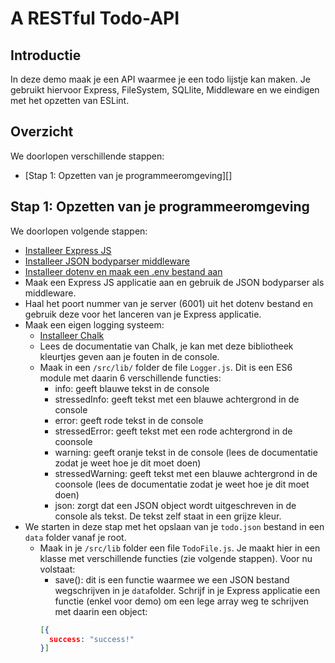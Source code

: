 # A RESTful Todo-API

## Introductie

In deze demo maak je een API waarmee je een todo lijstje kan maken. Je gebruikt hiervoor Express, FileSystem, SQLlite, Middleware en we eindigen met het opzetten van ESLint.

## Overzicht

We doorlopen verschillende stappen:
- [Stap 1: Opzetten van je programmeeromgeving][]

## Stap 1: Opzetten van je programmeeromgeving

We doorlopen volgende stappen:

- [Installeer Express JS](https://expressjs.com/)
- [Installeer JSON bodyparser middleware](https://www.npmjs.com/package/body-parser)
- [Installeer dotenv en maak een .env bestand aan](https://www.npmjs.com/package/dotenv)
- Maak een Express JS applicatie aan en gebruik de JSON bodyparser als middleware.
- Haal het poort nummer van je server (6001) uit het dotenv bestand en gebruik deze voor het lanceren van je Express applicatie.
- Maak een eigen logging systeem:
  - [Installeer Chalk](https://www.npmjs.com/package/chalk)
  - Lees de documentatie van Chalk, je kan met deze bibliotheek kleurtjes geven aan je fouten in de console.
  - Maak in een `/src/lib/` folder de file `Logger.js`. Dit is een ES6 module met daarin 6 verschillende functies:
      - info: geeft blauwe tekst in de console
      - stressedInfo: geeft tekst met een blauwe achtergrond in de console
      - error: geeft rode tekst in de console
      - stressedError: geeft tekst met een rode achtergrond in de coonsole
      - warning: geeft oranje tekst in de console (lees de documentatie zodat je weet hoe je dit moet doen)
      - stressedWarning: geeft tekst met een blauwe achtergrond in de coonsole (lees de documentatie zodat je weet hoe je dit moet doen)
      - json: zorgt dat een JSON object wordt uitgeschreven in de console als tekst. De tekst zelf staat in een grijze kleur.
- We starten in deze stap met het opslaan van je `todo.json` bestand in een `data` folder vanaf je root.
  - Maak in je `/src/lib` folder een file `TodoFile.js`. Je maakt hier in een klasse met verschillende functies (zie volgende stappen). Voor nu volstaat:
    - save(): dit is een functie waarmee we een JSON bestand wegschrijven in je `data`folder. Schrijf in je Express applicatie een functie (enkel voor demo) om een lege array weg te schrijven met daarin een object:
    ```json
    [{
      success: "success!"
    }]
    ```
